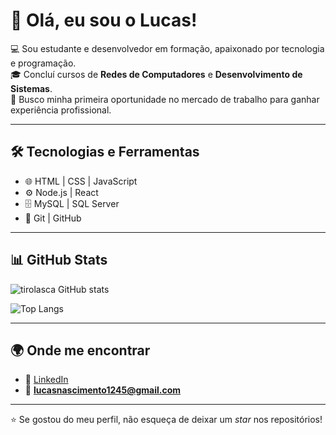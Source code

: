 # 👋 Olá, eu sou o Lucas!

💻 Sou estudante e desenvolvedor em formação, apaixonado por tecnologia e programação.  
🎓 Concluí cursos de **Redes de Computadores** e **Desenvolvimento de Sistemas**.  
🚀 Busco minha primeira oportunidade no mercado de trabalho para ganhar experiência profissional.  

---

## 🛠️ Tecnologias e Ferramentas
- 🌐 HTML | CSS | JavaScript  
- ⚙️ Node.js | React  
- 🗄️ MySQL | SQL Server  
- 🔧 Git | GitHub  

---

## 📊 GitHub Stats
![tirolasca GitHub stats](https://github-readme-stats.vercel.app/api?username=tirolasca&show_icons=true&theme=dracula)   

![Top Langs](https://github-readme-stats.vercel.app/api/top-langs/?username=tirolasca&layout=compact&theme=dracula) 


---

## 🌍 Onde me encontrar
- 💼 [LinkedIn](https://www.linkedin.com/in/lucas-santostec/)  
- 📧 **lucasnascimento1245@gmail.com**  

---

⭐ Se gostou do meu perfil, não esqueça de deixar um *star* nos repositórios!
